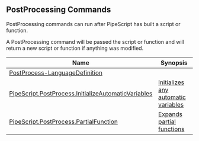 ## PostProcessing Commands

PostProcessing commands can run after PipeScript has built a script or function.

A PostProcessing command will be passed the script or function and will return a new script or function if anything was modified.


|Name                                                                                                               |Synopsis                                                                                           |
|-------------------------------------------------------------------------------------------------------------------|---------------------------------------------------------------------------------------------------|
|[PostProcess-LanguageDefinition](/docs/PostProcess-LanguageDefinition.md)                                          |[](/docs/PostProcess-LanguageDefinition.md)                                                        |
|[PipeScript.PostProcess.InitializeAutomaticVariables](/docs/PipeScript.PostProcess.InitializeAutomaticVariables.md)|[Initializes any automatic variables](/docs/PipeScript.PostProcess.InitializeAutomaticVariables.md)|
|[PipeScript.PostProcess.PartialFunction](/docs/PipeScript.PostProcess.PartialFunction.md)                          |[Expands partial functions](/docs/PipeScript.PostProcess.PartialFunction.md)                       |


